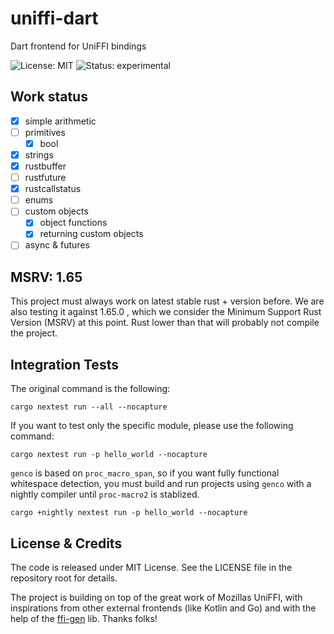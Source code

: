 # uniffi-dart

Dart frontend for UniFFI bindings

![License: MIT](https://img.shields.io/github/license/acterglobal/uniffi-dart?style=flat-square) ![Status: experimental](https://img.shields.io/badge/status-experimental-red?style=flat-square)

## Work status

- [x] simple arithmetic
- [ ] primitives
  - [x] bool
- [x] strings
- [x] rustbuffer
- [ ] rustfuture
- [x] rustcallstatus
- [ ] enums
- [ ] custom objects
  - [x] object functions
  - [x] returning custom objects
- [ ] async & futures

## MSRV: 1.65

This project must always work on latest stable rust + version before. We are also testing it against 1.65.0 , which we consider the Minimum Support Rust Version (MSRV) at this point. Rust lower than that will probably not compile the project.

## Integration Tests

The original command is the following:
```
cargo nextest run --all --nocapture
```
If you want to test only the specific module, please use the following command:
```
cargo nextest run -p hello_world --nocapture
```
`genco` is based on `proc_macro_span`, so if you want fully functional whitespace detection, you must build and run projects using `genco` with a nightly compiler until `proc-macro2` is stablized.
```
cargo +nightly nextest run -p hello_world --nocapture
```

## License & Credits

The code is released under MIT License. See the LICENSE file in the repository root for details.

The project is building on top of the great work of Mozillas UniFFI, with inspirations from other external frontends (like Kotlin and Go) and with the help of the [ffi-gen](https://github.com/acterglobal/ffi-gen) lib. Thanks folks!
